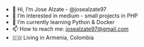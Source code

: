 - 👋 Hi, I’m Jose Alzate - @josealzate97
- 👀 I’m interested in medium - small projects in PHP
- 🌱 I’m currently learning Python & Docker
- 📫 How to reach me: josealzate97@gmail.com
- 🇨🇴 Living in Armenia, Colombia 

